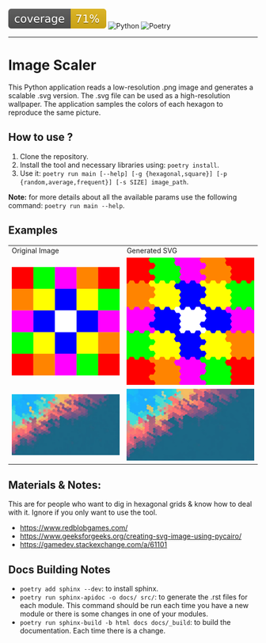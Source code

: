 ![Coverage](coverage.svg)
![Python](https://img.shields.io/badge/Python-3.12%2B-blue)
![Poetry](https://img.shields.io/badge/Poetry-1.1.0%2B-blue)

---

# Image Scaler

This Python application reads a low-resolution .png image and generates a scalable .svg version. The .svg file can be used as a high-resolution wallpaper. The application samples the colors of each hexagon to reproduce the same picture.

## How to use ?

1. Clone the repository.
2. Install the tool and necessary libraries using: `poetry install`.
3. Use it: `poetry run main [--help] [-g {hexagonal,square}] [-p {random,average,frequent}] [-s SIZE] image_path`.

**Note:** for more details about all the available params use the following command: `poetry run main --help`.

## Examples

<table>
    <tr>
        <td>Original Image</td>
        <td>Generated SVG</td>
    </tr>
    <tr>
        <td>
            <img src="data/simple-image.png" alt="Original Image">
        </td>
        <td>
            <img src="data/simple-image.svg" alt="Generated SVG">
        </td>
    </tr>
    <tr>
        <td>
            <img src="data/testing-image.jpg" alt="Original Image">
        </td>
        <td>
            <img src="data/testing-image.svg" alt="Generated SVG">
        </td>
    </tr>
</table>

## Materials & Notes:

This are for people who want to dig in hexagonal grids & know how to deal with it. Ignore if you only want to use the tool.

- https://www.redblobgames.com/
- https://www.geeksforgeeks.org/creating-svg-image-using-pycairo/
- https://gamedev.stackexchange.com/a/61101

## Docs Building Notes

- `poetry add sphinx --dev`: to install sphinx.
- `poetry run sphinx-apidoc -o docs/ src/`: to generate the .rst files for each module. This command should be run each time you have a new module or there is some changes in one of your modules.
- `poetry run sphinx-build -b html docs docs/_build`: to build the documentation. Each time there is a change.
